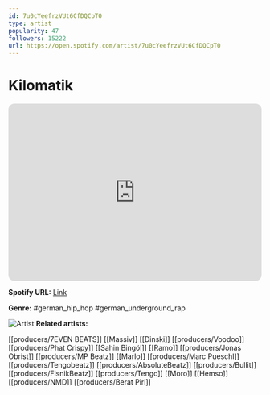 ```yaml
---
id: 7u0cYeefrzVUt6CfDQCpT0
type: artist
popularity: 47
followers: 15222
url: https://open.spotify.com/artist/7u0cYeefrzVUt6CfDQCpT0
---
```

# Kilomatik

<iframe style="border-radius:12px" src="https://open.spotify.com/embed/artist/7u0cYeefrzVUt6CfDQCpT0" width="100%" height="352" frameBorder="0" allowfullscreen="" allow="autoplay; clipboard-write; encrypted-media; fullscreen; picture-in-picture" loading="lazy"></iframe>

**Spotify URL:** [Link](https://open.spotify.com/artist/7u0cYeefrzVUt6CfDQCpT0)

**Genre:**  #german_hip_hop #german_underground_rap

![Artist](https://i.scdn.co/image/ab6761610000e5eb7c0e716267dad6981fc704e1)
**Related artists:**

[[producers/7EVEN BEATS]]
[[Massiv]]
[[Dinski]]
[[producers/Voodoo]]
[[producers/Phat Crispy]]
[[Sahin Bingöl]]
[[Ramo]]
[[producers/Jonas Obrist]]
[[producers/MP Beatz]]
[[Marlo]]
[[producers/Marc Pueschl]]
[[producers/Tengobeatz]]
[[producers/AbsoluteBeatz]]
[[producers/Bullit]]
[[producers/FisnikBeatz]]
[[producers/Tengo]]
[[Moro]]
[[Hemso]]
[[producers/NMD]]
[[producers/Berat Piri]]
